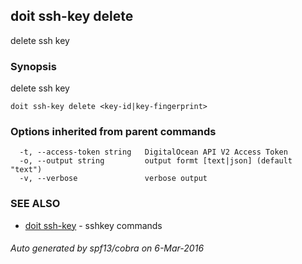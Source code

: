 ## doit ssh-key delete

delete ssh key

### Synopsis


delete ssh key

```
doit ssh-key delete <key-id|key-fingerprint>
```

### Options inherited from parent commands

```
  -t, --access-token string   DigitalOcean API V2 Access Token
  -o, --output string         output formt [text|json] (default "text")
  -v, --verbose               verbose output
```

### SEE ALSO
* [doit ssh-key](doit_ssh-key.md)	 - sshkey commands

###### Auto generated by spf13/cobra on 6-Mar-2016
